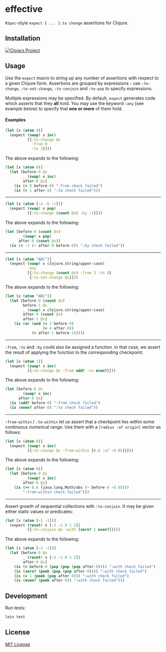 # effective

`RSpec`-style `expect { ... }.to change` assertions for Clojure.

## Installation

[![Clojars Project](https://img.shields.io/clojars/v/com.eureton/effective.svg)](https://clojars.org/com.eureton/effective)

## Usage

Use the `expect` macro to string up any number of assertions with respect to a given Clojure form. Assertions are grouped by expressions - use `:to-change`, `:to-not-change`, `:to-conjoin` and `:to-pop` to specify expressions.

Multiple expressions may be specified. By default, `expect` generates code which asserts that they **all** hold. You may use the keyword `:any` (see example below) to specify that **one or more** of them hold.

#### Examples

``` clojure
(let [x (atom 0)]
  (expect (swap! x inc)
          [{:to-change @x
            :from 0
            :to 1}]))
```

The above expands to the following:

``` clojure
(let [x (atom 0)]
  (let [before-0 @x
        _ (swap! x inc)
        after-0 @x]
    (is (= 0 before-0) ":from check failed")
    (is (= 1 after-0) ":to check failed")))
```

---

``` clojure
(let [x (atom [:a :b :c])]
  (expect (swap! x pop)
          [{:to-change (count @x) :by -1}]))
```

The above expands to the following:

``` clojure
(let [before-0 (count @x)
      _ (swap! x pop)
      after-0 (count @x)]
  (is (= -1 (- after-0 before-0)) ":by check failed"))
```

---

``` clojure
(let [x (atom "ABC")]
  (expect (swap! x clojure.string/upper-case)
          :any
          [{:to-change (count @x) :from 3 :to 4}
           {:to-not-change @x}]))
```

The above expands to the following:

``` clojure
(let [x (atom "ABC")]
  (let [before-0 (count @x)
        before-1 @x
        _ (swap! x clojure.string/upper-case)
        after-0 (count @x)
        after-1 @x]
    (is (or (and (= 3 before-0)
                 (= 4 after-0))
            (= after-1 before-1)))))
```

---

`:from`, `:to` and `:by` could also be assigned a function. In that case, we assert the result of applying the function to the corresponding checkpoint:

``` clojure
(let [x (atom 1)]
  (expect (swap! x inc)
          [{:to-change @x :from odd? :to even?}]))
```

The above expands to the following:

``` clojure
(let [before-0 @x
      _ (swap! x inc)
      after-0 @x]
  (is (odd? before-0) ":from check failed")
  (is (even? after-0) ":to check failed"))
```

---

`:from-within` / `:to-within` let us assert that a checkpoint lies within some continuous numerical range. Use them with a `[radius :of origin]` vector as follows:

``` clojure
(let [x (atom 0)]
  (expect (swap! x inc)
          [{:to-change @x :from-within [0.6 :of -0.05]}]))
```

The above expands to the following:

``` clojure
(let [x (atom 0)]
  (let [before-0 @x
        _ (swap! x inc)
        after-0 @x]
    (is (>= 0.6 (java.lang.Math/abs (- before-0 -0.05)))
        ":from-within check failed")))
```

---

Assert growth of sequential collections with `:to-conjoin`. It may be given either static values or predicates:

``` clojure
(let [x (atom [-2 -1])]
  (expect (reset! x [-2 -1 0 1 2])
          [{:to-conjoin @x :with [zero? 1 even?]}]))
```

The above expands to the following:

``` clojure
(let [x (atom [-2 -1])]
  (let [before-0 @x
        _ (reset! x [-2 -1 0 1 2])
        after-0 @x]
    (is (= before-0 (pop (pop (pop after-0)))) ":with check failed")
    (is (zero? (peek (pop (pop after-0)))) ":with check failed")
    (is (= 1 (peek (pop after-0))) ":with check failed")
    (is (even? (peek after-0)) ":with check failed")))
```

## Development

Run tests:

``` bash
lein test
```

## License

[MIT License](https://github.com/eureton/effective/blob/master/LICENSE)
